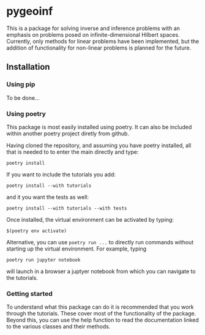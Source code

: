 # pygeoinf

This is a package for solving inverse and inference problems with an emphasis on problems posed on infinite-dimensional Hilbert spaces. Currently, only methods for linear problems have been implemented, but the addition of functionality for non-linear problems is planned for the future. 

## Installation


### Using pip

To be done...

### Using poetry

This package is most easily installed using poetry. It can also be included within another poetry project diretly from github. 

Having cloned the repository, and assuming you have poetry installed, all that is needed to to enter the main directly and type:

```
poetry install
```
If you want to include the tutorials you add:

```
poetry install --with tutorials
```

and it you want the tests as well:

```
poetry install --with tutorials --with tests
```

Once installed, the virtual environment can be activated by typing:

```
$(poetry env activate)
```

Alternative, you can use ```poetry run ...``` to directly run commands without starting up the virtual environment. For example, typing

```
poetry run jupyter notebook
```

will launch in a browser a juptyer notebook from which you can navigate to the tutorials. 

### Getting started

To understand what this package can do it is recommended that you work through the tutorials. These cover most of the functionality of the package. Beyond this, you can use the help function to read the documentation linked to the various classes and their methods. 

